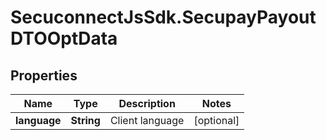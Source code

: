 # SecuconnectJsSdk.SecupayPayoutDTOOptData

## Properties
Name | Type | Description | Notes
------------ | ------------- | ------------- | -------------
**language** | **String** | Client language | [optional] 


